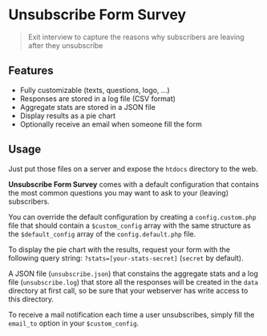 # Unsubscribe Form Survey

> Exit interview to capture the reasons why subscribers are leaving after they unsubscribe

## Features

- Fully customizable (texts, questions, logo, ...)
- Responses are stored in a log file (CSV format)
- Aggregate stats are stored in a JSON file
- Display results as a pie chart
- Optionally receive an email when someone fill the form

## Usage

Just put those files on a server and expose the `htdocs` directory to the web.

**Unsubscribe Form Survey** comes with a default configuration that contains the most common questions you may want to ask to your (leaving) subscribers.

You can override the default configuration by creating a `config.custom.php` file that should contain a `$custom_config` array with the same structure as the `$default_config` array of the `config.default.php` file.

To display the pie chart with the results, request your form with the following query string: `?stats=[your-stats-secret]` (`secret` by default).

A JSON file (`unsubscribe.json`) that constains the aggregate stats and a log file (`unsubscribe.log`) that store all the responses will be created in the `data` directory at first call, so be sure that your webserver has write access to this directory.

To receive a mail notification each time a user unsubscribes, simply fill the `email_to` option in your `$custom_config`.
